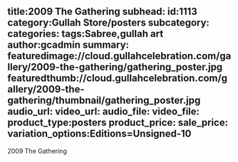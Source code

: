 title:2009 The Gathering
subhead:
id:1113
category:Gullah Store/posters
subcategory:
categories:
tags:Sabree,gullah art
author:gcadmin
summary:
featuredimage://cloud.gullahcelebration.com/gallery/2009-the-gathering/gathering_poster.jpg
featuredthumb://cloud.gullahcelebration.com/gallery/2009-the-gathering/thumbnail/gathering_poster.jpg
audio_url:
video_url:
audio_file:
video_file:
product_type:posters
product_price:
sale_price:
variation_options:Editions=Unsigned-10
---
2009 The Gathering